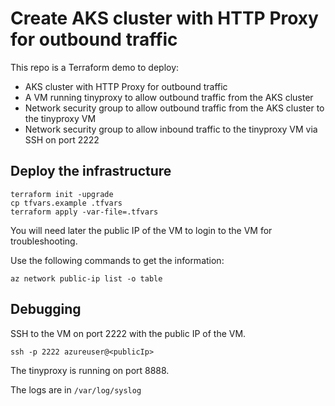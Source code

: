 # Create AKS cluster with HTTP Proxy for outbound traffic

This repo is a Terraform demo to deploy:
* AKS cluster with HTTP Proxy for outbound traffic
* A VM running tinyproxy to allow outbound traffic from the AKS cluster
* Network security group to allow outbound traffic from the AKS cluster to the tinyproxy VM
* Network security group to allow inbound traffic to the tinyproxy VM via SSH on port 2222


## Deploy the infrastructure

```
terraform init -upgrade
cp tfvars.example .tfvars
terraform apply -var-file=.tfvars
```

You will need later the public IP of the VM to login to the VM for troubleshooting.

Use the following commands to get the information:

```
az network public-ip list -o table
```

## Debugging

SSH to the VM on port 2222 with the public IP of the VM.

```
ssh -p 2222 azureuser@<publicIp>
```

The tinyproxy is running on port 8888.

The logs are in `/var/log/syslog`



